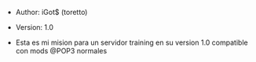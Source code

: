 * Author: iGot$ (toretto)
* Version: 1.0


* Esta es mi mision para un servidor training en su version 1.0 compatible con mods @POP3 normales
